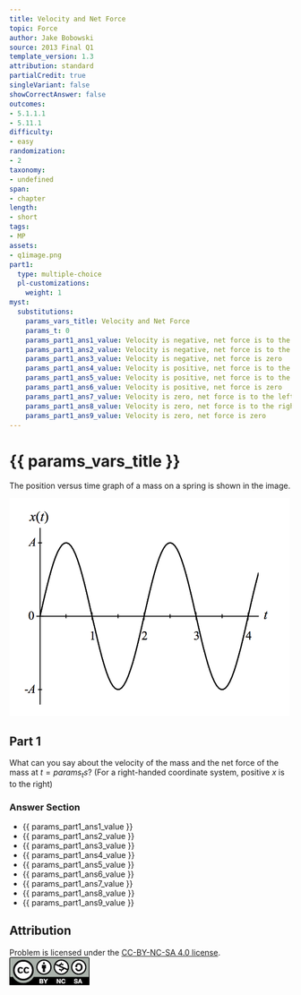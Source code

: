 ```yaml
---
title: Velocity and Net Force
topic: Force
author: Jake Bobowski
source: 2013 Final Q1
template_version: 1.3
attribution: standard
partialCredit: true
singleVariant: false
showCorrectAnswer: false
outcomes:
- 5.1.1.1
- 5.11.1
difficulty:
- easy
randomization:
- 2
taxonomy:
- undefined
span:
- chapter
length:
- short
tags:
- MP
assets:
- q1image.png
part1:
  type: multiple-choice
  pl-customizations:
    weight: 1
myst:
  substitutions:
    params_vars_title: Velocity and Net Force
    params_t: 0
    params_part1_ans1_value: Velocity is negative, net force is to the left
    params_part1_ans2_value: Velocity is negative, net force is to the right
    params_part1_ans3_value: Velocity is negative, net force is zero
    params_part1_ans4_value: Velocity is positive, net force is to the left
    params_part1_ans5_value: Velocity is positive, net force is to the right
    params_part1_ans6_value: Velocity is positive, net force is zero
    params_part1_ans7_value: Velocity is zero, net force is to the left
    params_part1_ans8_value: Velocity is zero, net force is to the right
    params_part1_ans9_value: Velocity is zero, net force is zero
---
```

# {{ params_vars_title }}
The position versus time graph of a mass on a spring is shown in the image.

<img src="q1image.png" alt="Position vs. Time of Mass on Spring" width=500>

## Part 1

What can you say about the velocity of the mass and the net force of the mass at $t= {{ params_t }} s$?
(For a right-handed coordinate system, positive $x$ is to the right)

### Answer Section

- {{ params_part1_ans1_value }}
- {{ params_part1_ans2_value }}
- {{ params_part1_ans3_value }}
- {{ params_part1_ans4_value }}
- {{ params_part1_ans5_value }}
- {{ params_part1_ans6_value }}
- {{ params_part1_ans7_value }}
- {{ params_part1_ans8_value }}
- {{ params_part1_ans9_value }}

## Attribution

Problem is licensed under the [CC-BY-NC-SA 4.0 license](https://creativecommons.org/licenses/by-nc-sa/4.0/).<br> ![The Creative Commons 4.0 license requiring attribution-BY, non-commercial-NC, and share-alike-SA license.](https://raw.githubusercontent.com/firasm/bits/master/by-nc-sa.png)